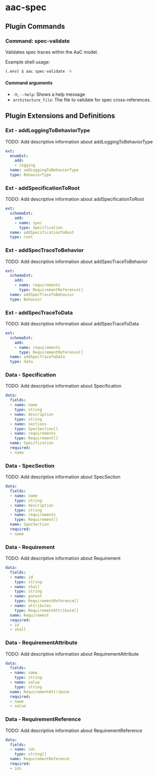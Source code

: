 # aac-spec

## Plugin Commands

### Command: spec-validate

Validates spec traces within the AaC model.

Example shell usage:

```bash
(.env) $ aac spec-validate -h
```

#### Command arguments

- `-h`, `--help`: Shows a help message
- `architecture_file`: The file to validate for spec cross-references.

## Plugin Extensions and Definitions

### Ext - addLoggingToBehaviorType

TODO: Add descriptive information about addLoggingToBehaviorType

```yaml
ext:
  enumExt:
    add:
    - logging
  name: addLoggingToBehaviorType
  type: BehaviorType

```

### Ext - addSpecificationToRoot

TODO: Add descriptive information about addSpecificationToRoot

```yaml
ext:
  schemaExt:
    add:
    - name: spec
      type: Specification
  name: addSpecificationToRoot
  type: root

```

### Ext - addSpecTraceToBehavior

TODO: Add descriptive information about addSpecTraceToBehavior

```yaml
ext:
  schemaExt:
    add:
    - name: requirements
      type: RequirementReference[]
  name: addSpecTraceToBehavior
  type: Behavior

```

### Ext - addSpecTraceToData

TODO: Add descriptive information about addSpecTraceToData

```yaml
ext:
  schemaExt:
    add:
    - name: requirements
      type: RequirementReference[]
  name: addSpecTraceToData
  type: data

```

### Data - Specification

TODO: Add descriptive information about Specification

```yaml
data:
  fields:
  - name: name
    type: string
  - name: description
    type: string
  - name: sections
    type: SpecSection[]
  - name: requirements
    type: Requirement[]
  name: Specification
  required:
  - name

```

### Data - SpecSection

TODO: Add descriptive information about SpecSection

```yaml
data:
  fields:
  - name: name
    type: string
  - name: description
    type: string
  - name: requirements
    type: Requirement[]
  name: SpecSection
  required:
  - name

```

### Data - Requirement

TODO: Add descriptive information about Requirement

```yaml
data:
  fields:
  - name: id
    type: string
  - name: shall
    type: string
  - name: parent
    type: RequirementReference[]
  - name: attributes
    type: RequirementAttribute[]
  name: Requirement
  required:
  - id
  - shall

```

### Data - RequirementAttribute

TODO: Add descriptive information about RequirementAttribute

```yaml
data:
  fields:
  - name: name
    type: string
  - name: value
    type: string
  name: RequirementAttribute
  required:
  - name
  - value

```

### Data - RequirementReference

TODO: Add descriptive information about RequirementReference

```yaml
data:
  fields:
  - name: ids
    type: string[]
  name: RequirementReference
  required:
  - ids

```